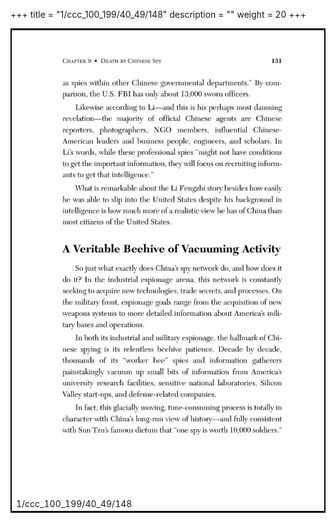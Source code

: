 +++
title = "1/ccc_100_199/40_49/148"
description = ""
weight = 20
+++

<table style="border:2px solid black;max-width:800px;max-height:800px;" 
><tr><td><img class="center-fit-jpg"
src="/jpg_/out_jpg_dbc_148.jpg"  >1/ccc_100_199/40_49/148</img></td></tr></table>
